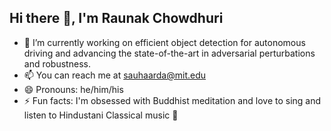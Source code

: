 ## Hi there 👋, I'm Raunak Chowdhuri
- 🔭 I’m currently working on efficient object detection for autonomous driving and advancing the state-of-the-art in adversarial perturbations and robustness.
- 📫 You can reach me at sauhaarda@mit.edu
- 😄 Pronouns: he/him/his
- ⚡ Fun facts: I'm obsessed with Buddhist meditation and love to sing and listen to Hindustani Classical music 🎵
